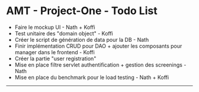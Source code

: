 # AMT - Project-One - Todo List
- Faire le mockup UI - Nath + Koffi
- Test unitaire des "domain object" - Koffi
- Créer le script de génération de data pour la DB - Nath
- Finir implémentation CRUD pour DAO + ajouter les composants pour manager dans le frontend - Koffi
- Créer la partie "user registration"
- Mise en place filtre servlet authentification + gestion des screenings - Nath
- Mise en place du benchmark pour le load testing - Nath + Koffi
---
